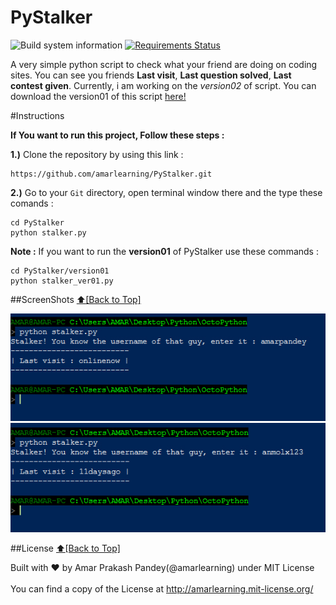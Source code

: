 # PyStalker
![Build system information](https://travis-ci.org/amarlearning/PyStalker.svg?branch=master) [![Requirements Status](https://requires.io/github/amarlearning/PyStalker/requirements.svg?branch=master)](https://requires.io/github/amarlearning/PyStalker/requirements/?branch=master)

A very simple python script to check what your friend are doing on coding sites. You can see you friends **Last visit**, **Last question solved**, **Last contest given**. Currently, i am working on the *version02* of script. You can download the version01 of this script [here!](https://github.com/amarlearning/PyStalker.git)

#Instructions

<b>If You want to run this project, Follow these steps :</b>

<b>1.)</b> Clone the repository by using this link :

```
https://github.com/amarlearning/PyStalker.git
```

<b>2.)</b> Go to your ```Git``` directory, open terminal window there and the type these comands :

```
cd PyStalker
python stalker.py
```

<b>Note :</b> If you want to run the **version01** of PyStalker use these commands :

```
cd PyStalker/version01
python stalker_ver01.py
```

##ScreenShots
[:arrow_up:\[Back to Top\]](https://github.com/amarlearning/PyStalker#pystalker)

![PyStalker](https://raw.githubusercontent.com/amarlearning/PyStalker/master/screenshots/1.jpg?token=AI8v2YYvClFkyvh_2VeZGPz5IAsSA1p5ks5W_O_wwA%3D%3D)
![Pystalker](https://raw.githubusercontent.com/amarlearning/PyStalker/master/screenshots/2.jpg?token=AI8v2XfIJxKZgAELUhviP7xu_y4VUSG-ks5W_PBswA%3D%3D)

##License
[:arrow_up:\[Back to Top\]](https://github.com/amarlearning/PyStalker#pystalker)

Built with ♥ by Amar Prakash Pandey(@amarlearning) under MIT License 
<br>
<br>
You can find a copy of the License at http://amarlearning.mit-license.org/
<br>
